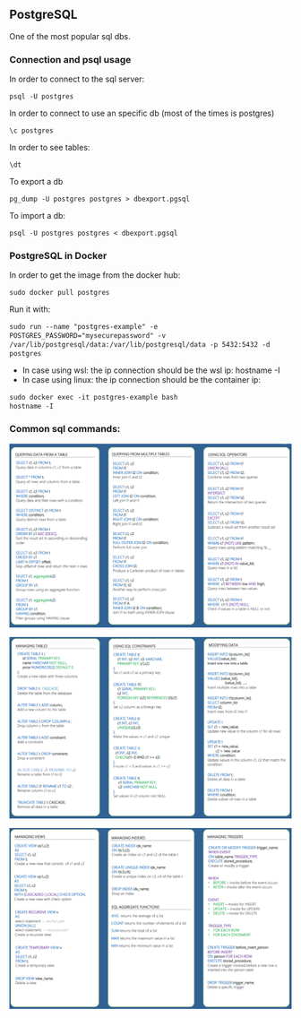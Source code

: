 ## PostgreSQL
One of the most popular sql dbs.

### Connection and psql usage
In order to connect to the sql server:
```
psql -U postgres
```
In order to connect to use an specific db (most of the times is postgres)
```
\c postgres
```
In order to see tables: 
```
\dt
```
To export a db
```
pg_dump -U postgres postgres > dbexport.pgsql
```
To import a db:
```
psql -U postgres postgres < dbexport.pgsql
```

### PostgreSQL in Docker
In order to get the image from the docker hub:
```
sudo docker pull postgres
```

Run it with:
```
sudo run --name "postgres-example" -e POSTGRES_PASSWORD="mysecurepassword" -v /var/lib/postgresql/data:/var/lib/postgresql/data -p 5432:5432 -d postgres
```

- In case using wsl: the ip connection should be the wsl ip: hostname -I
- In case using linux: the ip connection should be the container ip:
```
sudo docker exec -it postgres-example bash
hostname -I
```

### Common sql commands:
![Basic commands 1](Imagen1.png)

![Basic commands 2](Imagen2.png)

![Basic commands 3](Imagen3.png)